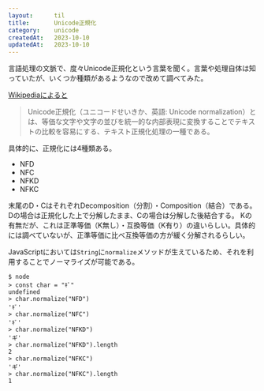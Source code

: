 ```yaml
---
layout:      til
title:       Unicode正規化
category:    unicode
createdAt:   2023-10-10
updatedAt:   2023-10-10
---
```


言語処理の文脈で、度々Unicode正規化という言葉を聞く。言葉や処理自体は知っていたが、いくつか種類があるようなので改めて調べてみた。

[Wikipediaによると](https://ja.wikipedia.org/wiki/Unicode%E6%AD%A3%E8%A6%8F%E5%8C%96)

> Unicode正規化（ユニコードせいきか、英語: Unicode normalization）とは、等価な文字や文字の並びを統一的な内部表現に変換することでテキストの比較を容易にする、テキスト正規化処理の一種である。

具体的に、正規化には4種類ある。

- NFD
- NFC
- NFKD
- NFKC

末尾のD・CはそれぞれDecomposition（分割）・Composition（結合）である。Dの場合は正規化した上で分解したまま、Cの場合は分解した後結合する。
Kの有無だが、これは正準等価（K無し）・互換等価（K有り）の違いらしい。具体的には調べていないが、正準等価に比べ互換等価の方が緩く分解されるらしい。

JavaScriptにおいては`String`に`normalize`メソッドが生えているため、それを利用することでノーマライズが可能である。

```shell
$ node
> const char = "ｷﾞ"
undefined
> char.normalize("NFD")
'ｷﾞ'
> char.normalize("NFC")
'ｷﾞ'
> char.normalize("NFKD")
'ギ'
> char.normalize("NFKD").length
2
> char.normalize("NFKC")
'ギ'
> char.normalize("NFKC").length
1
```
